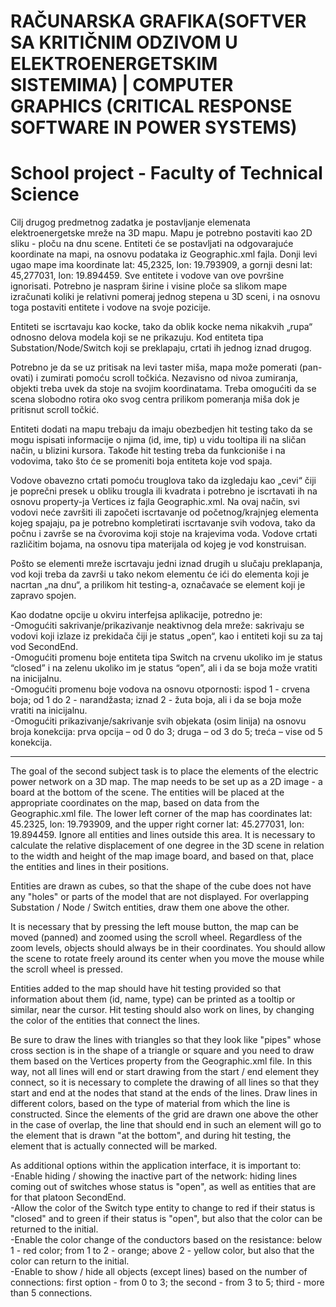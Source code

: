 # RAČUNARSKA GRAFIKA(SOFTVER SA KRITIČNIM ODZIVOM U ELEKTROENERGETSKIM SISTEMIMA) | COMPUTER GRAPHICS (CRITICAL RESPONSE SOFTWARE IN POWER SYSTEMS)
# School project - Faculty of Technical Science

Cilj drugog predmetnog zadatka je postavljanje elemenata elektroenergetske mreže na 3D mapu. Mapu je potrebno postaviti 
kao 2D sliku - ploču na dnu scene. Entiteti će se postavljati na odgovarajuće koordinate na mapi, na osnovu podataka iz 
Geographic.xml fajla. Donji levi ugao mape ima koordinate lat: 45,2325, lon: 19.793909, a gornji desni lat: 45,277031, 
lon: 19.894459. Sve entitete i vodove van ove površine ignorisati. Potrebno je naspram širine i visine ploče sa slikom 
mape izračunati koliki je relativni pomeraj jednog stepena u 3D sceni, i na osnovu toga postaviti entitete i vodove na 
svoje pozicije. 

Entiteti se iscrtavaju kao kocke, tako da oblik kocke nema nikakvih „rupa“ odnosno delova modela koji se ne prikazuju.
Kod entiteta tipa Substation/Node/Switch koji se preklapaju, crtati ih jednog iznad drugog. 

Potrebno je da se uz pritisak na levi taster miša, mapa može pomerati (pan-ovati) i zumirati pomoću scroll točkića. 
Nezavisno od nivoa zumiranja, objekti treba uvek da stoje na svojim koordinatama. Treba omogućiti da se scena slobodno 
rotira oko svog centra prilikom pomeranja miša dok je pritisnut scroll točkić. 

Entiteti dodati na mapu trebaju da imaju obezbedjen hit testing tako da se mogu ispisati informacije o njima (id, ime, tip)
u vidu tooltipa ili na sličan način, u blizini kursora. Takođe hit testing treba da funkcioniše i na vodovima, tako što će
se promeniti boja entiteta koje vod spaja. 

Vodove obavezno crtati pomoću trouglova tako da izgledaju kao „cevi“ čiji je poprečni presek u obliku trougla ili kvadrata 
i potrebno je iscrtavati ih na osnovu property-ja Vertices iz fajla Geographic.xml. Na ovaj način, svi vodovi neće završiti
ili započeti iscrtavanje od početnog/krajnjeg elementa kojeg spajaju, pa je potrebno kompletirati iscrtavanje svih vodova,
tako da počnu i završe se na čvorovima koji stoje na krajevima voda. Vodove crtati različitim bojama, na osnovu tipa 
materijala od kojeg je vod konstruisan. 

Pošto se elementi mreže iscrtavaju jedni iznad drugih u slučaju preklapanja, vod koji treba da završi u tako nekom elementu
će ići do elementa koji je nacrtan „na dnu“, a prilikom hit testing-a, označavaće se element koji je zapravo spojen. 

Kao dodatne opcije u okviru interfejsa aplikacije, potredno je:  </br>
-Omogućiti sakrivanje/prikazivanje neaktivnog dela mreže: sakrivaju se vodovi koji izlaze iz prekidača čiji je status 
„open“, kao i entiteti koji su za taj vod SecondEnd. </br>
-Omogućiti promenu boje entiteta tipa Switch na crvenu ukoliko im je status “closed” i na zelenu ukoliko im je status 
“open”, ali i da se boja može vratiti na inicijalnu. </br>
-Omogućiti promenu boje vodova na osnovu otpornosti: ispod 1 - crvena boja; od 1 do 2 - narandžasta; iznad 2 - žuta boja, 
ali i da se boja može vratiti na inicijalnu. </br>
-Omogućiti prikazivanje/sakrivanje svih objekata (osim linija) na osnovu broja konekcija: prva opcija – od 0 do 3; 
druga – od 3 do 5; treća – vise od 5 konekcija. 

 --------------------------------------------------------------------------------------------------------------------------------------------------------------------
 
The goal of the second subject task is to place the elements of the electric power network on a 3D map. The map needs 
to be set up as a 2D image - a board at the bottom of the scene. The entities will be placed at the appropriate coordinates 
on the map, based on data from the Geographic.xml file. The lower left corner of the map has coordinates lat: 45.2325, 
lon: 19.793909, and the upper right corner lat: 45.277031, lon: 19.894459. Ignore all entities and lines outside this area. 
It is necessary to calculate the relative displacement of one degree in the 3D scene in relation to the width and height of 
the map image board, and based on that, place the entities and lines in their positions. 

Entities are drawn as cubes, so that the shape of the cube does not have any "holes" or parts of the model that are not displayed. 
For overlapping Substation / Node / Switch entities, draw them one above the other.

It is necessary that by pressing the left mouse button, the map can be moved (panned) and zoomed using the scroll wheel. 
Regardless of the zoom levels, objects should always be in their coordinates. You should allow the scene to rotate freely around 
its center when you move the mouse while the scroll wheel is pressed.

Entities added to the map should have hit testing provided so that information about them (id, name, type) can be printed as a 
tooltip or similar, near the cursor. Hit testing should also work on lines, by changing the color of the entities that connect the lines. 

Be sure to draw the lines with triangles so that they look like "pipes" whose cross section is in the shape of a triangle or square 
and you need to draw them based on the Vertices property from the Geographic.xml file. In this way, not all lines will end or start 
drawing from the start / end element they connect, so it is necessary to complete the drawing of all lines so that they start and end 
at the nodes that stand at the ends of the lines. Draw lines in different colors, based on the type of material from which the line 
is constructed. Since the elements of the grid are drawn one above the other in the case of overlap, the line that should end in such an 
element will go to the element that is drawn "at the bottom", and during hit testing, the element that is actually connected will be marked. 

As additional options within the application interface, it is important to:  </br>
-Enable hiding / showing the inactive part of the network: hiding lines coming out of switches whose status is "open", as well as entities 
that are for that platoon SecondEnd. </br>
-Allow the color of the Switch type entity to change to red if their status is "closed" and to green if their status is "open", but also 
that the color can be returned to the initial. </br>
-Enable the color change of the conductors based on the resistance: below 1 - red color; from 1 to 2 - orange; above 2 - yellow color, 
but also that the color can return to the initial. </br>
-Enable to show / hide all objects (except lines) based on the number of connections: first option - from 0 to 3; the second - from 3 to 5; 
third - more than 5 connections.
